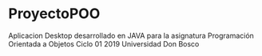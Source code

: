 # ProyectoPOO
Aplicacion Desktop desarrollado en JAVA para la asignatura Programación Orientada a Objetos Ciclo 01 2019 Universidad Don Bosco
